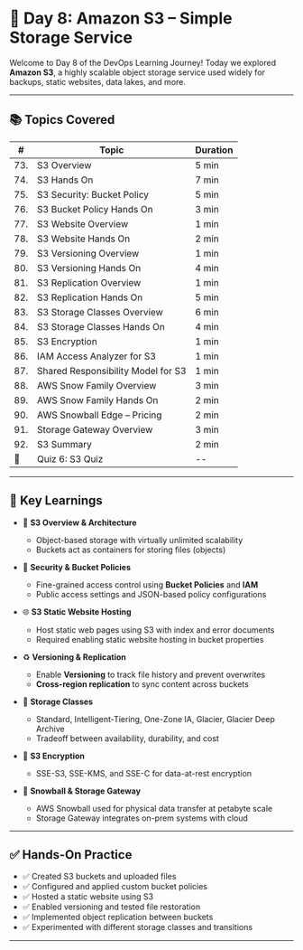 
# 📘 Day 8: Amazon S3 – Simple Storage Service

Welcome to Day 8 of the DevOps Learning Journey! Today we explored **Amazon S3**, a highly scalable object storage service used widely for backups, static websites, data lakes, and more.

---

## 📚 Topics Covered

| #   | Topic | Duration |
|-----|-------|----------|
| 73. | S3 Overview | 5 min |
| 74. | S3 Hands On | 7 min |
| 75. | S3 Security: Bucket Policy | 5 min |
| 76. | S3 Bucket Policy Hands On | 3 min |
| 77. | S3 Website Overview | 1 min |
| 78. | S3 Website Hands On | 2 min |
| 79. | S3 Versioning Overview | 1 min |
| 80. | S3 Versioning Hands On | 4 min |
| 81. | S3 Replication Overview | 1 min |
| 82. | S3 Replication Hands On | 5 min |
| 83. | S3 Storage Classes Overview | 6 min |
| 84. | S3 Storage Classes Hands On | 4 min |
| 85. | S3 Encryption | 1 min |
| 86. | IAM Access Analyzer for S3 | 1 min |
| 87. | Shared Responsibility Model for S3 | 1 min |
| 88. | AWS Snow Family Overview | 3 min |
| 89. | AWS Snow Family Hands On | 2 min |
| 90. | AWS Snowball Edge – Pricing | 2 min |
| 91. | Storage Gateway Overview | 3 min |
| 92. | S3 Summary | 2 min |
| 📘 | Quiz 6: S3 Quiz | -- |

---

## 🧠 Key Learnings

- 🔸 **S3 Overview & Architecture**
  - Object-based storage with virtually unlimited scalability
  - Buckets act as containers for storing files (objects)

- 🔐 **Security & Bucket Policies**
  - Fine-grained access control using **Bucket Policies** and **IAM**
  - Public access settings and JSON-based policy configurations

- 🌐 **S3 Static Website Hosting**
  - Host static web pages using S3 with index and error documents
  - Required enabling static website hosting in bucket properties

- ♻️ **Versioning & Replication**
  - Enable **Versioning** to track file history and prevent overwrites
  - **Cross-region replication** to sync content across buckets

- 💾 **Storage Classes**
  - Standard, Intelligent-Tiering, One-Zone IA, Glacier, Glacier Deep Archive
  - Tradeoff between availability, durability, and cost

- 🔄 **S3 Encryption**
  - SSE-S3, SSE-KMS, and SSE-C for data-at-rest encryption

- 🧊 **Snowball & Storage Gateway**
  - AWS Snowball used for physical data transfer at petabyte scale
  - Storage Gateway integrates on-prem systems with cloud

---

## ✅ Hands-On Practice

- ✅ Created S3 buckets and uploaded files
- ✅ Configured and applied custom bucket policies
- ✅ Hosted a static website using S3
- ✅ Enabled versioning and tested file restoration
- ✅ Implemented object replication between buckets
- ✅ Experimented with different storage classes and transitions

---

